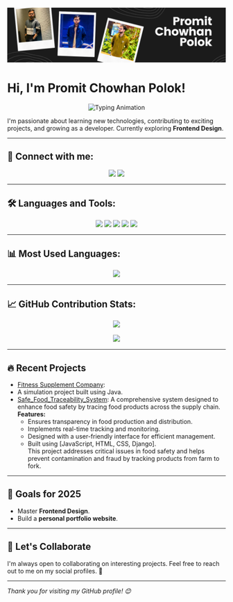 ![Header](https://github.com/Promitpolok/Promitpolok/blob/main/Promit%20Chowhan%20Polok.png)

# Hi, I'm Promit Chowhan Polok!

<p align="center">
  <img src="https://readme-typing-svg.herokuapp.com?font=Fira+Code&size=28&duration=500&pause=250&color=F75C4C&center=true&vCenter=true&width=500&lines=%F0%9F%92%BB+Code.;%E2%9A%99%EF%B8%8F+Compile.;%F0%9F%8F%86+Conquer." alt="Typing Animation" />
</p>


I'm passionate about learning new technologies, contributing to exciting projects, and growing as a developer. Currently exploring **Frontend Design**.

---

## 🔗 Connect with me:
<p align="center">
  <a href="https://www.linkedin.com/in/promit-chowhan-2b969927b/" target="_blank"><img src="https://img.shields.io/badge/LinkedIn-0A66C2?style=for-the-badge&logo=linkedin&logoColor=white"/></a>
  <a href="https://www.facebook.com/share/19srLNR39R/" target="_blank"><img src="https://img.shields.io/badge/Facebook-1877F2?style=for-the-badge&logo=facebook&logoColor=white"/></a>
</p>

---

## 🛠️ Languages and Tools:
<p align="center">
  <img src="https://img.shields.io/badge/CSS3-1572B6?style=for-the-badge&logo=css3&logoColor=white"/>
  <img src="https://img.shields.io/badge/HTML5-E34F26?style=for-the-badge&logo=html5&logoColor=white"/>
  <img src="https://img.shields.io/badge/Java-ED8B00?style=for-the-badge&logo=java&logoColor=white"/>
  <img src="https://img.shields.io/badge/JavaScript-F7DF1E?style=for-the-badge&logo=javascript&logoColor=black"/>
  <img src="https://img.shields.io/badge/Python-3776AB?style=for-the-badge&logo=python&logoColor=white"/>
</p>

---

## 📊 Most Used Languages:
<p align="center">
  <img src="https://github-readme-stats.vercel.app/api/top-langs/?username=PromitPolok&layout=compact&theme=tokyonight" />
</p>

---

## 📈 GitHub Contribution Stats:
<p align="center">
  <img src="https://github-readme-streak-stats.herokuapp.com/?user=PromitPolok&theme=tokyonight" />
</p>

<p align="center">
  <img src="https://github-readme-stats.vercel.app/api?username=PromitPolok&show_icons=true&theme=tokyonight" />
</p>

---

## 🔥 **Recent Projects**
- [Fitness Supplement Company](https://github.com/Promitpolok/Fitness-Supplement-Company-By_The_Backbenchers.git):
- A simulation project built using Java.
- [Safe_Food_Traceability_System](https://github.com/JamiulIslamNahin/Safe_Food_Traceability_System.git): 
A comprehensive system designed to enhance food safety by tracing food products across the supply chain.  
  **Features:**  
  - Ensures transparency in food production and distribution.  
  - Implements real-time tracking and monitoring.  
  - Designed with a user-friendly interface for efficient management.  
  - Built using [JavaScript, HTML, CSS, Django].  
  This project addresses critical issues in food safety and helps prevent contamination and fraud by tracking products from farm to fork.  
---

## 🎯 **Goals for 2025**
- Master **Frontend Design**.
- Build a **personal portfolio website**.

---

## 💬 **Let's Collaborate**
I'm always open to collaborating on interesting projects. Feel free to reach out to me on my social profiles. 🚀

---

*Thank you for visiting my GitHub profile! 😊*
